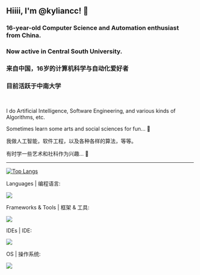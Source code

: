 ## Hiiii, I'm @kyliancc! 👋

### 16-year-old Computer Science and Automation enthusiast from China.

### Now active in Central South University.

### 来自中国，16岁的计算机科学与自动化爱好者

### 目前活跃于中南大学

<br>

I do Artificial Intelligence, Software Engineering, and various kinds of Algorithms, etc.

Sometimes learn some arts and social sciences for fun... 🤫

我做人工智能，软件工程，以及各种各样的算法，等等。

有时学一些艺术和社科作为兴趣... 🤫

---

[![Top Langs](https://github-readme-stats.vercel.app/api/top-langs/?username=kyliancc&layout=compact)](https://github.com/anuraghazra/github-readme-stats)

Languages | 编程语言:

[![](https://skillicons.dev/icons?i=c,cpp,java,html,css,js,py)](https://skillicons.dev)

Frameworks & Tools | 框架 & 工具:

[![](https://skillicons.dev/icons?i=pytorch,qt,nodejs,vue,jquery,spring,fastapi,mysql)](https://skillicons.dev)

IDEs | IDE:

[![](https://skillicons.dev/icons?i=pycharm,clion,webstorm,idea,vscode)](https://skillicons.dev)

OS | 操作系统:

[![](https://skillicons.dev/icons?i=linux,windows)](https://skillicons.dev)
